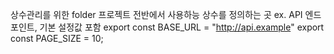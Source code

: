상수관리를 위한 folder
프로젝트 전반에서 사용하능 상수를 정의하는 곳
ex. API 엔드포인트, 기본 설정값 포함
export const BASE_URL = "http://api.example"
export const PAGE_SIZE = 10;
